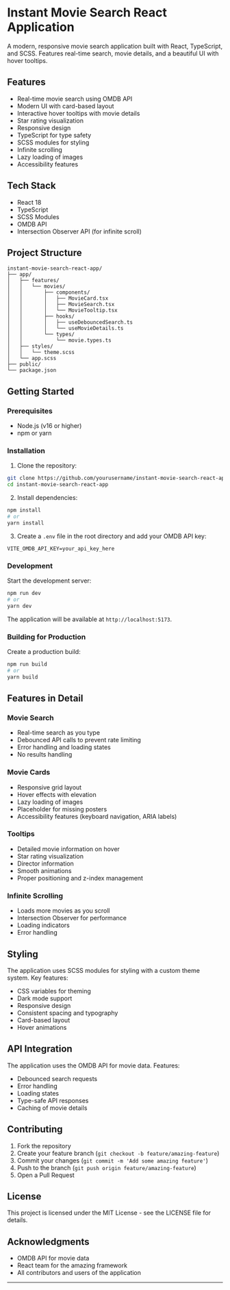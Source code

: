 # Instant Movie Search React Application

A modern, responsive movie search application built with React, TypeScript, and SCSS. Features real-time search, movie details, and a beautiful UI with hover tooltips.

## Features

-  Real-time movie search using OMDB API
-  Modern UI with card-based layout
-  Interactive hover tooltips with movie details
-  Star rating visualization
-  Responsive design
-  TypeScript for type safety
-  SCSS modules for styling
-  Infinite scrolling
-  Lazy loading of images
-  Accessibility features

## Tech Stack

- React 18
- TypeScript
- SCSS Modules
- OMDB API
- Intersection Observer API (for infinite scroll)

## Project Structure

```
instant-movie-search-react-app/
├── app/
│   ├── features/
│   │   └── movies/
│   │       ├── components/
│   │       │   ├── MovieCard.tsx
│   │       │   ├── MovieSearch.tsx
│   │       │   └── MovieTooltip.tsx
│   │       ├── hooks/
│   │       │   ├── useDebouncedSearch.ts
│   │       │   └── useMovieDetails.ts
│   │       └── types/
│   │           └── movie.types.ts
│   ├── styles/
│   │   └── theme.scss
│   └── app.scss
├── public/
└── package.json
```

## Getting Started

### Prerequisites

- Node.js (v16 or higher)
- npm or yarn

### Installation

1. Clone the repository:
```bash
git clone https://github.com/yourusername/instant-movie-search-react-app.git
cd instant-movie-search-react-app
```

2. Install dependencies:
```bash
npm install
# or
yarn install
```

3. Create a `.env` file in the root directory and add your OMDB API key:
```env
VITE_OMDB_API_KEY=your_api_key_here
```

### Development

Start the development server:
```bash
npm run dev
# or
yarn dev
```

The application will be available at `http://localhost:5173`.

### Building for Production

Create a production build:
```bash
npm run build
# or
yarn build
```

## Features in Detail

### Movie Search
- Real-time search as you type
- Debounced API calls to prevent rate limiting
- Error handling and loading states
- No results handling

### Movie Cards
- Responsive grid layout
- Hover effects with elevation
- Lazy loading of images
- Placeholder for missing posters
- Accessibility features (keyboard navigation, ARIA labels)

### Tooltips
- Detailed movie information on hover
- Star rating visualization
- Director information
- Smooth animations
- Proper positioning and z-index management

### Infinite Scrolling
- Loads more movies as you scroll
- Intersection Observer for performance
- Loading indicators
- Error handling

## Styling

The application uses SCSS modules for styling with a custom theme system. Key features:

- CSS variables for theming
- Dark mode support
- Responsive design
- Consistent spacing and typography
- Card-based layout
- Hover animations

## API Integration

The application uses the OMDB API for movie data. Features:

- Debounced search requests
- Error handling
- Loading states
- Type-safe API responses
- Caching of movie details

## Contributing

1. Fork the repository
2. Create your feature branch (`git checkout -b feature/amazing-feature`)
3. Commit your changes (`git commit -m 'Add some amazing feature'`)
4. Push to the branch (`git push origin feature/amazing-feature`)
5. Open a Pull Request

## License

This project is licensed under the MIT License - see the LICENSE file for details.

## Acknowledgments

- OMDB API for movie data
- React team for the amazing framework
- All contributors and users of the application

---

